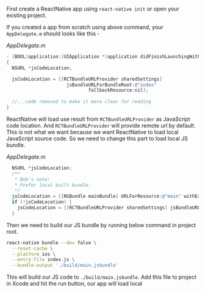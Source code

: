 First create a ReactNative app using `react-native init`  or open your existing project.

If you created a app from scratch using above command, your `AppDelegate.m` should looks like this - 

_AppDelegate.m_

```objectivec
- (BOOL)application:(UIApplication *)application didFinishLaunchingWithOptions:(NSDictionary *)launchOptions
{
  NSURL *jsCodeLocation;

  jsCodeLocation = [[RCTBundleURLProvider sharedSettings] 
                      jsBundleURLForBundleRoot:@"index" 
                              fallbackResource:nil];
  
  //...code removed to make it more clear for reading
}
```

ReactNative will load use result from `RCTBundleURLProvider` as JavaScript code location. And `RCTBundleURLProvider` will provide remote url by default. This is not what we want because we want ReactNative to load local JavaScript source code. So we need to change this part to load local JS bundle.

_AppDelegate.m_

```objectivec
  NSURL *jsCodeLocation;
  /**
   * Bob's note:
   * Prefer local built bundle.
   */
  jsCodeLocation = [[NSBundle mainBundle] URLForResource:@"main" withExtension:@"jsbundle"];
  if (!jsCodeLocation) {
    jsCodeLocation = [[RCTBundleURLProvider sharedSettings] jsBundleURLForBundleRoot:@"index" fallbackResource:nil];
  }
```

Then we need to build our JS bundle by running below command in project root.

```bash
react-native bundle --dev false \
  --reset-cache \
  --platform ios \
  --entry-file index.js \
  --bundle-output './build/main.jsbundle'
```

This will build our JS code to `./build/main.jsbundle`. Add this file to project in Xcode and hit the run button, our app will load  local 

